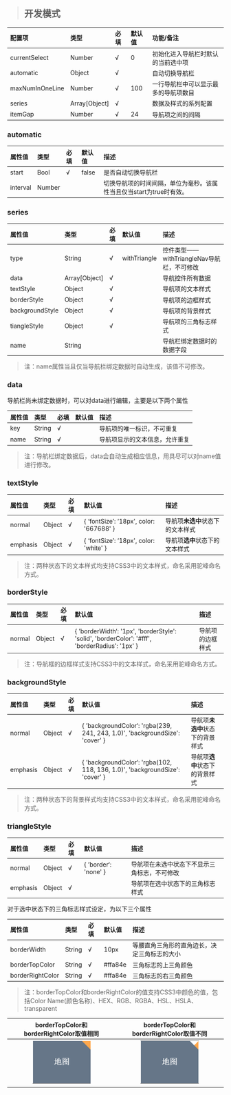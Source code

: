 > ## 开发模式

| 配置项 | 类型 | 必填 | 默认值 | 功能/备注 |
| :--- | :--- | :--- | :--- | :--- |
| currentSelect | Number | √ | 0 | 初始化进入导航栏时默认的当前选中项 |
| automatic | Object | √ |  | 自动切换导航栏 |
| maxNumInOneLine | Number | √ | 100 | 一行导航栏中可以显示最多的导航项数目 |
| series | Array\[Object\] | √ |  | 数据及样式的系列配置 |
| itemGap | Number | √ | 24 | 导航项之间的间隔 |

### automatic

| 属性值 | 类型 | 必填 | 默认值 | 描述 |
| :--- | :--- | :--- | :--- | :--- |
| start | Bool | √ | false | 是否自动切换导航栏 |
| interval | Number |  |  | 切换导航项的时间间隔，单位为毫秒。该属性当且仅当start为true时有效。 |

### series

| 属性值 | 类型 | 必填 | 默认值 | 描述 |
| :--- | :--- | :--- | :--- | :--- |
| type | String | √ | withTriangle | 控件类型——withTriangleNav导航栏，不可修改 |
| data | Array\[Object\] | √ |  | 导航控件所有数据 |
| textStyle | Object | √ |  | 导航项的文本样式 |
| borderStyle | Object | √ |  | 导航项的边框样式 |
| backgroundStyle | Object | √ |  | 导航项的背景样式 |
| tiangleStyle | Object | √ |  | 导航项的三角标志样式 |
| name | String |  |  | 导航栏绑定数据时的数据字段 |

> 注：name属性当且仅当导航栏绑定数据时自动生成，该值不可修改。

### data

导航栏尚未绑定数据时，可以对data进行编辑，主要是以下两个属性

| 属性值 | 类型 | 必填 | 默认值 | 描述 |
| :--- | :--- | :--- | :--- | :--- |
| key | String | √ |  | 导航项的唯一标识，不可重复 |
| name | String | √ |  | 导航项显示的文本信息，允许重复 |

> 注：导航栏绑定数据后，data会自动生成相应信息，用具尽可以对name值进行修改。

### textStyle

| 属性值 | 类型 | 必填 | 默认值 | 描述 |
| :--- | :--- | :--- | :--- | :--- |
| normal | Object | √ | { ‘fontSize’: ‘18px', color: '667688' } | 导航项**未选中**状态下的文本样式 |
| emphasis | Object | √ | { ‘fontSize’: ‘18px', color: 'white' } | 导航项**选中**状态下的文本样式 |

> 注：两种状态下的文本样式均支持CSS3中的文本样式，命名采用驼峰命名方式。

### borderStyle

| 属性值 | 类型 | 必填 | 默认值 | 描述 |
| :--- | :--- | :--- | :--- | :--- |
| normal | Object | √ | { ’borderWidth‘: '1px', 'borderStyle': 'solid', 'borderColor': '\#fff', 'borderRadius': '1px' } | 导航项的边框样式 |

> 注：导航框的边框样式支持CSS3中的文本样式，命名采用驼峰命名方式。

### backgroundStyle

| 属性值 | 类型 | 必填 | 默认值 | 描述 |
| :--- | :--- | :--- | :--- | :--- |
| normal | Object | √ | { ’backgroundColor‘: 'rgba\(239, 241, 243, 1.0\)', 'backgroundSize': 'cover' } | 导航项**未选中**状态下的背景样式 |
| emphasis | Object | √ | { ’backgroundColor‘: 'rgba\(102, 118, 136, 1.0\)', 'backgroundSize': 'cover' } | 导航项**选中**状态下的背景样式 |

> 注：两种状态下的背景样式均支持CSS3中的文本样式，命名采用驼峰命名方式。

### triangleStyle

| 属性值 | 类型 | 必填 | 默认值 | 描述 |
| :--- | :--- | :--- | :--- | :--- |
| normal | Object | √ | { ’border‘: 'none' } | 导航项在未选中状态下不显示三角标志，不可修改 |
| emphasis | Object | √ |  | 导航项在选中状态下的三角标志样式 |

对于选中状态下的三角标志样式设定，为以下三个属性

| 属性值 | 类型 | 必填 | 默认值 | 描述 |
| :--- | :--- | :--- | :--- | :--- |
| borderWidth | String | √ | 10px | 等腰直角三角形的直角边长，决定三角标志的大小 |
| borderTopColor | String | √ | \#ffa84e | 三角标志的上三角颜色 |
| borderRightColor | String | √ | \#ffa84e | 三角标志的右三角颜色 |

> 注：borderTopColor和borderRightColor的值支持CSS3中颜色的值，包括Color Name\(颜色名称\)、HEX、RGB、RGBA、HSL、HSLA、transparent

| borderTopColor和borderRightColor取值相同 | borderTopColor和borderRightColor取值不同 |
| :---: | :---: |
| ![](/assets/withTriangleNav_icon1.png) | ![](/assets/withTriangleNav_icon2.png) |



